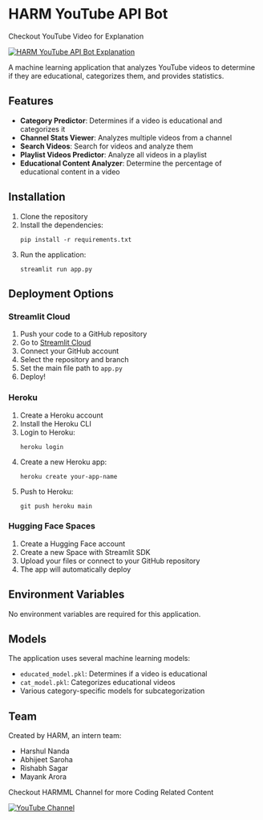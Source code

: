 # HARM YouTube API Bot

Checkout YouTube Video for Explanation

[![HARM YouTube API Bot Explanation](https://img.youtube.com/vi/1l_yfh6nHic/0.jpg)](https://www.youtube.com/watch?v=1l_yfh6nHic)

A machine learning application that analyzes YouTube videos to determine if they are educational, categorizes them, and provides statistics.

## Features

- **Category Predictor**: Determines if a video is educational and categorizes it
- **Channel Stats Viewer**: Analyzes multiple videos from a channel
- **Search Videos**: Search for videos and analyze them
- **Playlist Videos Predictor**: Analyze all videos in a playlist
- **Educational Content Analyzer**: Determine the percentage of educational content in a video

## Installation

1. Clone the repository
2. Install the dependencies:
   ```
   pip install -r requirements.txt
   ```
3. Run the application:
   ```
   streamlit run app.py
   ```

## Deployment Options

### Streamlit Cloud

1. Push your code to a GitHub repository
2. Go to [Streamlit Cloud](https://streamlit.io/cloud)
3. Connect your GitHub account
4. Select the repository and branch
5. Set the main file path to `app.py`
6. Deploy!

### Heroku

1. Create a Heroku account
2. Install the Heroku CLI
3. Login to Heroku:
   ```
   heroku login
   ```
4. Create a new Heroku app:
   ```
   heroku create your-app-name
   ```
5. Push to Heroku:
   ```
   git push heroku main
   ```

### Hugging Face Spaces

1. Create a Hugging Face account
2. Create a new Space with Streamlit SDK
3. Upload your files or connect to your GitHub repository
4. The app will automatically deploy

## Environment Variables

No environment variables are required for this application.

## Models

The application uses several machine learning models:
- `educated_model.pkl`: Determines if a video is educational
- `cat_model.pkl`: Categorizes educational videos
- Various category-specific models for subcategorization

## Team

Created by HARM, an intern team:
- Harshul Nanda
- Abhijeet Saroha
- Rishabh Sagar
- Mayank Arora

Checkout HARMML Channel for more Coding Related Content 

[![YouTube Channel](https://img.shields.io/badge/YouTube-FF0000?style=for-the-badge&logo=youtube&logoColor=white)](https://www.youtube.com/@harm_/videos)
